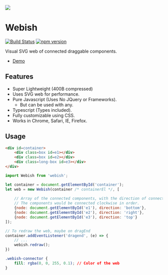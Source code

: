 ![](https://github.com/ashubham/webish/raw/master/assets/webish.gif)

# Webish
[![Build Status](https://travis-ci.org/ashubham/webish.svg?branch=master)](https://travis-ci.org/ashubham/webish)
[![npm version](https://badge.fury.io/js/webish.svg)](https://badge.fury.io/js/webish)

Visual SVG web of connected draggable components.

- [Demo](https://codepen.io/ashubham/pen/dmoQyv)

## Features
- Super Lightweight (400B compressed)
- Uses SVG web for performance.
- Pure Javascript (Uses No JQuery or Frameworks).
    - But can be used with any.
- Typescript (Types included).
- Fully customizable using CSS.
- Works in Chrome, Safari, IE, Firefox.

## Usage
```html
<div id=container>
    <div class=box id=e1></div>
    <div class=box id=e2></div>
    <div class=long-box id=e3></div>
</div>
```
```javascript
import Webish from 'webish';

let container = document.getElementById('container');
let web = new Webish(container /* containerEl */, [
    
    // Array of the connected components, with the direction of connection.
    // The components would be connected clockwise in order.
    {node: document.getElementById('e1'), direction: 'bottom'},
    {node: document.getElementById('e2'), direction: 'right'},
    {node: document.getElementById('e3'), direction: 'top'}
]);

// To redraw the web, maybe on dragEnd
container.addEventListener('dragend', (e) => {
    // ...
    webish.redraw();
})
```
```css
.webish-connector {
	fill: rgba(0, 0, 255, 0.1); // Color of the web
}
```